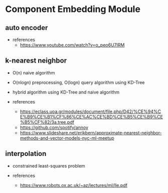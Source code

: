# Component Embedding Module

## auto encoder

- references
  - https://www.youtube.com/watch?v=o_peo6U7IRM

## k-nearest neighbor

- O(n) naive algorithm

- O(nlogn) preprocessing, O(logn) query algorithm using KD-Tree

- hybrid algorithm using KD-Tree and naive algorithm

- references
  - https://eclass.uoa.gr/modules/document/file.php/D42/%CE%94%CE%B9%CE%B1%CF%86%CE%AC%CE%BD%CE%B5%CE%B9%CE%B5%CF%82/3a.tree.pdf
  - https://github.com/spotify/annoy
  - https://www.slideshare.net/erikbern/approximate-nearest-neighbor-methods-and-vector-models-nyc-ml-meetup

## interpolation

- constrained least-squares problem

- references
  - https://www.robots.ox.ac.uk/~az/lectures/ml/lle.pdf